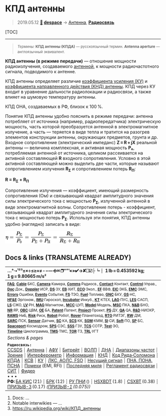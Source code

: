 # КПД антенны
> 2019.05.12 **[🚀](../index/index.md) [despace](index.md)** → [Антенна](antenna.md), **[Радиосвязь](comms.md)**

[TOC]

---

> <small>*Термины:* **КПД антенны (КПДА)** — русскоязычный термин. **Antenna aperture** — англоязычный эквивалент.</small>

**КПД антенны (в режиме передачи)** — отношение мощности радиоизлучения, создаваемого [антенной](antenna.md), к мощности радиочастотного сигнала, подводимого к антенне.

КПД антенны определяет различие [коэффициента усиления (КУ)](ку.md) и [коэффициента направленного действия (КНД) антенны](directivity.md). КПД через КУ входит в уравнение дальности радиолокации и радиосвязи, а также влияет на шумовую температуру антенны.

КПД ОНА, создаваемых в РФ, близок к 100 %.

Понятие КПД антенны удобно пояснить в режиме передачи: антенна потребляет от источника (например, радиопередатчика) электрическую мощность, часть которой преобразуется антенной в электромагнитное излучение, а часть — теряется в виде тепла и тратится на разогрев элементов конструкции антенны, окружающих предметов, грунта и др. Входное сопротивление (электрический импеданс) **Z = R + jX** реальной антенны — величина комплексная, и активная мощность **P₀**, потребляемая антенной от источника, целиком рассеивается на активной составляющей **R** входного сопротивления. Условно в этой активной составляющей можно выделить две части, которые называют сопротивлением излучения **R<sub>Σ</sub>** и сопротивлением потерь **R<sub>Π</sub>**:

**R = R<sub>Σ</sub> + R<sub>Π</sub>**

Сопротивление излучения — коэффициент, имеющий размерность сопротивления (Ом) и связывающий квадрат амплитудного значения силы электрического тока с мощностью **P<sub>Σ</sub>**, излученной антенной в виде электромагнитной волны. Сопротивление потерь - коэффициент, связывающий квадрат амплитудного значения силы электрического тока с мощностью потерь **P<sub>Σ</sub>**. Используя эти понятия, КПД антенны удобно (наглядно) записать в виде:

![](f/comms/kpd_antenna_formula1.png)



<p style="page-break-after:always"> </p>

## Docs & links (TRANSLATEME ALREADY)
|…°·•¹²³±×÷≤≥≈≠ ‑ −— ⎆✉ ❐“”’«»✔→✘☐☑├┕┆ 1 lb = 0.453592 kg; 1 g = 9.80665 m/s²|
|:--|
|<small>**[FAQ](faq.md)**, **[Cable](cable.md)**·БКС, **[Camera](camera.md)**·Камера, **[Comms](comms.md)**·Радиосв., **[Contact](contact.md)**·Контакт, **[Control](control.md)**·Управ., **[Doc](doc.md)**·Док., **[Doppler](doppler.md)**·ИСР, **[DS](ds.md)**·ЗУ, **[EB](eb.md)**·ХИТ, **[ECO](ecology.md)**·Экол., **[EF](ef.md)**·ВВФ, **[ElC](elc.md)**·ЭКБ, **[EMC](emc.md)**·ЭМС, **[Errors](error.md)**·Ошибки, **[Events](event.md)**·События, **[FS](fs.md)**·ТЭО, **[Fuel](fuel.md)**·Топливо, **[GNC](gnc.md)**·БКУ, **[GS](scs.md)**·НС, **[HF&E](hfe.md)**·Эргоном., **[IMU](imu.md)**·Гироскоп, **[Incubator](incubator.md)**·Инкуб., **[KT](kt.md)**·КТЕХ, **[LAG](lag.md)**·ПУC, **[LES](les.md)**·САСП, **[LS](ls.md)**·СЖО, **[LV](lv.md)**·РН, **[MAG](mag.md)**·Магнитом., **[MCC](mcc.md)**·ЦУП, **[Model](model.md)**·Модель, **[MSC](sc.md)**·ПКА, **[N&B](nnb.md)**·БНО, **[NR](nr.md)**·ЯР, **[OBC](obc.md)**·ЦВМ, **[OE](oe.md)**·БА, **[Patent](патент.md)**·Патент, **[Project](project.md)**·Проект, **[PS](ps.md)**·ДУ, **[QA](quality.md)**·QA, **[R&D](rnd.md)**·НИОКР, **[RAMS](rams.md)**·НиБ, **[Risk](risk.md)**·Риск, **[Robot](robotics.md)**·Робот, **[Rover](rover.md)**·Планетоход, **[RTG](rtg.md)**·РИТЭГ, **[RW](rw.md)**·ДМ, **[SARC](sarc.md)**·ПСК, **[Sensor](sensor.md)**·Датчик, **[SC](sc.md)**·КА, **[SCS](scs.md)**·КК, **[SGM](sgm.md)**·КММ, **[SI](si.md)**·СИ, **[Soft](soft.md)**·ПО, **[SP](sp.md)**·БС, **[Spaceport](spaceport.md)**·Космодром, **[SPS](sps.md)**·СЭС, **[SSS](sss.md)**·ГЗУ, **[TCS](tcs.md)**·СОТР, **[Test](test.md)**·ЭО, **[Timeline](timeline.md)**·Циклограмма, **[TMS](tms.md)**·ТМС, **[TOR](tor.md)**·ТЗ, **[TRL](trl.md)**·УГТ</small>|
|*Sections & pages*|
|**`Радиосвязь:`**<br> [CCSDS](ccsds.md) ┊ [Антенна](antenna.md) ┊ [АФУ](afdev.md) ┊ [Битрейт](bitrate.md) ┊ [ВОЛП](ofts.md) ┊ [ДНА](дна.md) ┊ [Диапазоны частот](rf.md) ┊ [Зрение](view.md) ┊ [Интерферометр](interferometer.md) ┊ [Информация](info.md) ┊ [КНД](directivity.md) ┊ [Код Рида‑Соломона](rsco.md) ┊ [КПДА](antenna_ap.md) ┊ [КСВ](swr.md) ┊ [КУ](ку.md) ┊ [ЛКС, АОЛС, FSO](fso.md) ┊ [Несущий сигнал](carrwave.md) ┊ [ПНА, ПОНА, ПСНА](aiad.md) ┊ [Помехи](emi.md) (EMI, RFI) ┊ [Последняя миля](last_mile.md) ┊ [Регламент радиосвязи](rr.md) ┊ [СИТ](etedp.md) ┊ [Фидер](feeder.md) <br>• • •<br> **РФ:** [БА КИС](ба_кис.md) (21) ┊ [БРК](brk_lav.md) (12) ┊ [РУ ПНИ](ру_пни.md) () ┊ [HSXBDT](hsxbdt.md) (1.8) ┊ [CSXBT](csxbt.md) (0.38) ┊ [ПРИЗЫВ-3](prizyv_3.md) (0.17) *([ПРИЗЫВ-1](prizyv_1.md) (0.075))*|

   1. Docs: …
   1. Notable interwikies — …
   1. <https://ru.wikipedia.org/wiki/КПД_антенны>

